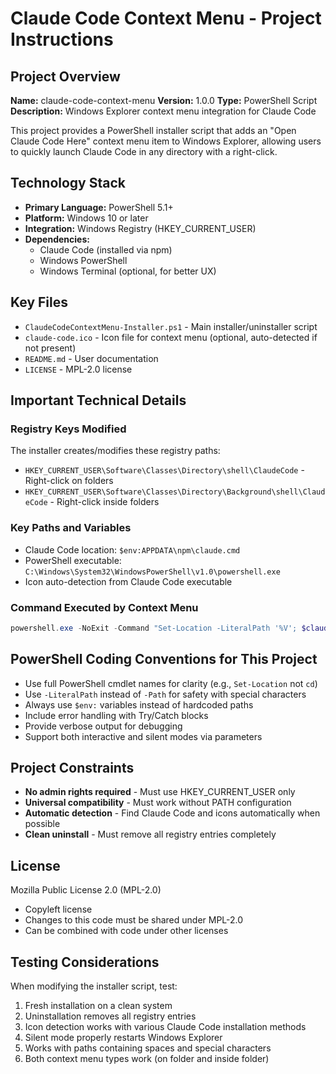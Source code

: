 # Claude Code Context Menu - Project Instructions

## Project Overview
**Name:** claude-code-context-menu
**Version:** 1.0.0
**Type:** PowerShell Script
**Description:** Windows Explorer context menu integration for Claude Code

This project provides a PowerShell installer script that adds an "Open Claude Code Here" context menu item to Windows Explorer, allowing users to quickly launch Claude Code in any directory with a right-click.

## Technology Stack
- **Primary Language:** PowerShell 5.1+
- **Platform:** Windows 10 or later
- **Integration:** Windows Registry (HKEY_CURRENT_USER)
- **Dependencies:**
  - Claude Code (installed via npm)
  - Windows PowerShell
  - Windows Terminal (optional, for better UX)

## Key Files
- `ClaudeCodeContextMenu-Installer.ps1` - Main installer/uninstaller script
- `claude-code.ico` - Icon file for context menu (optional, auto-detected if not present)
- `README.md` - User documentation
- `LICENSE` - MPL-2.0 license

## Important Technical Details

### Registry Keys Modified
The installer creates/modifies these registry paths:
- `HKEY_CURRENT_USER\Software\Classes\Directory\shell\ClaudeCode` - Right-click on folders
- `HKEY_CURRENT_USER\Software\Classes\Directory\Background\shell\ClaudeCode` - Right-click inside folders

### Key Paths and Variables
- Claude Code location: `$env:APPDATA\npm\claude.cmd`
- PowerShell executable: `C:\Windows\System32\WindowsPowerShell\v1.0\powershell.exe`
- Icon auto-detection from Claude Code executable

### Command Executed by Context Menu
```powershell
powershell.exe -NoExit -Command "Set-Location -LiteralPath '%V'; $claudePath = Join-Path $env:APPDATA 'npm\claude.cmd'; & $claudePath"
```

## PowerShell Coding Conventions for This Project
- Use full PowerShell cmdlet names for clarity (e.g., `Set-Location` not `cd`)
- Use `-LiteralPath` instead of `-Path` for safety with special characters
- Always use `$env:` variables instead of hardcoded paths
- Include error handling with Try/Catch blocks
- Provide verbose output for debugging
- Support both interactive and silent modes via parameters

## Project Constraints
- **No admin rights required** - Must use HKEY_CURRENT_USER only
- **Universal compatibility** - Must work without PATH configuration
- **Automatic detection** - Find Claude Code and icons automatically when possible
- **Clean uninstall** - Must remove all registry entries completely

## License
Mozilla Public License 2.0 (MPL-2.0)
- Copyleft license
- Changes to this code must be shared under MPL-2.0
- Can be combined with code under other licenses

## Testing Considerations
When modifying the installer script, test:
1. Fresh installation on a clean system
2. Uninstallation removes all registry entries
3. Icon detection works with various Claude Code installation methods
4. Silent mode properly restarts Windows Explorer
5. Works with paths containing spaces and special characters
6. Both context menu types work (on folder and inside folder)
